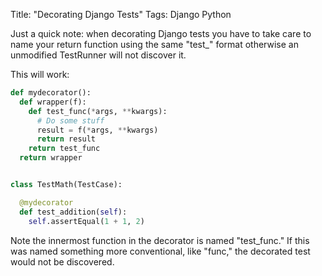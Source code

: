 Title: "Decorating Django Tests"
Tags: Django Python

Just a quick note: when decorating Django tests you have to take care to name your return function using the same "test_" format otherwise an unmodified TestRunner will not discover it.

This will work:

```python
def mydecorator():
  def wrapper(f):
    def test_func(*args, **kwargs):
      # Do some stuff
      result = f(*args, **kwargs)
      return result
    return test_func
  return wrapper


class TestMath(TestCase):

  @mydecorator
  def test_addition(self):
    self.assertEqual(1 + 1, 2)
```

Note the innermost function in the decorator is named "test_func."  If this was named something more conventional, like "func," the decorated test would not be discovered.
